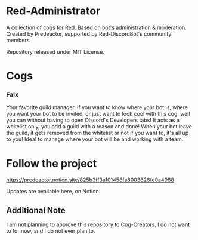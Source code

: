 # Red-Administrator

A collection of cogs for Red. Based on bot's administration & moderation.
Created by Predeactor, supported by Red-DiscordBot's community members.

Repository released under MIT License.

# Cogs

### Falx

Your favorite guild manager.
If you want to know where your bot is, where you want your bot to be invited, or just want to look cool with this cog, well you can without having to open Discord's Developers tabs!
It acts as a whitelist only, you add a guild with a reason and done!
When your bot leave the guild, it gets removed from the whitelist or not if you want to, it's all up to you! Ideal to manage where your bot will be and working with a team.

# Follow the project

https://predeactor.notion.site/825b3ff3a101458fa8003826fe0a4988

Updates are available here, on Notion.

## Additional Note

I am not planning to approve this repository to Cog-Creators, I do not want to for now, and I do not ever plan to.
